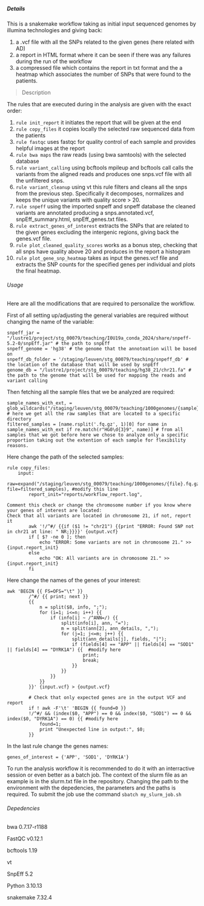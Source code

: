 ##### Details

This is a snakemake workflow taking as initial input sequenced genomes by illumina technologies and giving back:
1) a .vcf file with all the SNPs related to the given genes (here related with AD)
2) a report in HTML format where it can be seen if there was any failures during the run of the workflow
3) a compressed file which contains the report in txt format and the a heatmap which associates the number of SNPs that were found to the patients.

> Description

The rules that are executed during in the analysis are given with the exact order:
1) ```rule init_report``` it initiates the report that will be given at the end
2) ```rule copy_files``` it copies locally the selected raw sequenced data from the patients
3) ```rule fastqc``` uses fastqc for quality control of each sample and provides helpful images at the report
4) ```rule bwa maps``` the raw reads (using bwa samtools) with the selected database
5) ```rule variant_calling``` using bcftools mpileup and bcftools call calls the variants from the aligned reads and produces one snps.vcf file with all the unfiltered snps.
6) ```rule variant_cleanup``` using vt this rule filters and cleans all the snps from the previous step. Specifically it decomposes, normalizes and keeps the unique variants with quality score > 20.
7) ```rule snpeff``` using the imported snpeff and snpeff database the cleaned variants are annotated producing a snps.annotated.vcf, snpEff_summary.html, snpEff_genes.txt files.
8) ```rule extract_genes_of_interest``` extracts the SNPs that are related to the given genes excluding the intergenic regions, giving back the genes.vcf file.
9) ```rule plot_cleaned_quality_scores``` works as a bonus step, checking that all snps have quality above 20 and produces in the report a histogram
10) ```rule plot_gene_snp_heatmap``` takes as input the genes.vcf file and extracts the SNP counts for the specified genes per individual and plots the final heatmap.

###### Usage


Here are all the modifications that are required to personalize the workflow.

First of all setting up/adjusting the general variables are required without changing the name of the variable:
```
snpeff_jar = "/lustre1/project/stg_00079/teaching/I0U19a_conda_2024/share/snpeff-5.2-0/snpEff.jar" # the path to snpEff
snpeff_genome = 'hg38' # the genome that the annotoation will be based on
snpeff_db_folder = '/staging/leuven/stg_00079/teaching/snpeff_db' # the location of the database that will be used by snpEff
genome_db = "/lustre1/project/stg_00079/teaching/hg38_21/chr21.fa" # the path to the genome that will be used for mapping the reads and variant calling
```
Then fetching all the sample files that we be analyzed are required:
```
sample_names_with_ext, = glob_wildcards("/staging/leuven/stg_00079/teaching/1000genomes/{sample}.fq.gz")  # here we get all the raw samples that are located to a specific directory
filtered_samples = [name.rsplit('.fq.gz', 1)[0] for name in sample_names_with_ext if re.match(r"HG0\d{3}9", name)] # from all samples that we got before here we chose to analyze only a specific proportion taking out the extention of each sample for flexibility reasons.
```
Here change the path of the selected samples:
```
rule copy_files:
    input:
        raw=expand("/staging/leuven/stg_00079/teaching/1000genomes/{file}.fq.gz", file=filtered_samples), #modify this line
        report_init="reports/workflow_report.log",

Comment this check or change the chromosome number if you know where your genes of interest are located:
Check that all variants are located in chromosome 21, if not, report it
        awk '!/^#/ {{if ($1 != "chr21") {{print "ERROR: Found SNP not in chr21 at line: " NR;}}}}' {output.vcf}
        if [ $? -ne 0 ]; then
            echo "ERROR: Some variants are not in chromosome 21." >> {input.report_init}
        else
            echo "OK: All variants are in chromosome 21." >> {input.report_init}
        fi
```
Here change the names of the genes of your interest:
```
awk 'BEGIN {{ FS=OFS="\t" }} 
        /^#/ {{ print; next }} 
        {{ 
            n = split($8, info, ";"); 
            for (i=1; i<=n; i++) {{ 
                if (info[i] ~ /^ANN=/) {{ 
                    split(info[i], ann, "="); 
                    m = split(ann[2], ann_details, ","); 
                    for (j=1; j<=m; j++) {{ 
                        split(ann_details[j], fields, "|"); 
                        if (fields[4] == "APP" || fields[4] == "SOD1" || fields[4] == "DYRK1A") {{  #modify here
                            print; 
                            break; 
                        }}
                    }}
                }} 
            }}
        }}' {input.vcf} > {output.vcf}

        # Check that only expected genes are in the output VCF and report
        if ! awk -F'\t' 'BEGIN {{ found=0 }} 
        !/^#/ && (index($0, "APP") == 0 && index($0, "SOD1") == 0 && index($0, "DYRK1A") == 0) {{ #modify here
            found=1; 
            print "Unexpected line in output:", $0;  
        }}
```
In the last rule change the genes names:
```
genes_of_interest = {'APP', 'SOD1', 'DYRK1A'}
```
To run the analysis workflow it is recommended to do it with an interractive session or even better as a batch job. The context of the slurm file as an example is in the slurm.txt file in the repository.
Changing the path to the environment with the depedencies, the parameters and the paths is required.
To submit the job use the command ```sbatch my_slurm_job.sh```

###### Depedencies

bwa 0.7.17-r1188

FastQC v0.12.1

bcftools 1.19

vt

SnpEff 5.2

Python 3.10.13

snakemake 7.32.4

